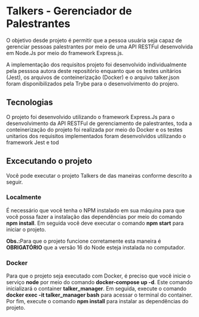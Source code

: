 <h1>Talkers - Gerenciador de Palestrantes</h1>
<p>O objetivo desde projeto é permitir que a pessoa usuária seja capaz de gerenciar pessoas palestrantes por meio de uma API RESTFul desenvolvida em Node.Js por meio do framework Express.js.</p>
<p>A implementação dos requisitos projeto foi desenvolvido individualmente pela pesssoa autora deste repositório enquanto que os testes unitários (Jest), os arquivos de conteinerização (Docker) e o arquivo talker.json foram disponibilizados pela Trybe para o desenvolvimento do projero. </p>

<h2>Tecnologias</h2>
<p>O projeto foi desenvolvido utilizando o framework Express.Js para o desenvolvimento da API RESTFul de gerenciamento de palestrantes, toda a conteinerização do projeto foi realizada por meio do Docker e os testes unitarios dos requisitos implementados foram desenvolvidos utilizando o framework Jest e tod</p>

<h2>Excecutando o projeto</h2>
<p>Você pode executar o projeto Talkers de das maneiras conforme descrito a seguir.</p>

<h3>Localmente</h3>
<p>É necessário que você tenha o NPM instalado em sua máquina para que você possa fazer a instalação das dependências por meio do comando <strong>npm install</strong>. Em seguida você deve executar o comando <strong>npm start</strong> para iniciar o projeto.</p>
<p><strong>Obs.:</strong>Para que o projeto funcione corretamente esta maneira é <strong>OBRIGATÓRIO</strong> que a versão 16 do Node esteja instalada no computador.</p>

<h3>Docker</h3>
<p>Para que o projeto seja executado com Docker, é preciso que você inicie o serviço <strong>node</strong> por meio do comando <strong>docker-compose up -d</strong>. Este comando inicializará o container <strong>talker_manager</strong>. Em seguida, execute o comando <strong>docker exec -it talker_manager bash</strong> para acessar o terminal do container. Por fim, execute o comando <strong>npm install</strong> para instalar as dependências do projeto.</p>
